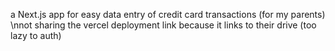 a Next.js app for easy data entry of credit card transactions (for my parents)
\nnot sharing the vercel deployment link because it links to their drive (too lazy to auth)
